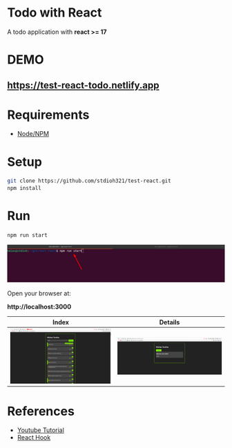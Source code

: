 # Todo with React
A todo application with **react >= 17**

# DEMO
## **https://test-react-todo.netlify.app**
# Requirements
* [Node/NPM](https://nodejs.org/pt-br/download/)

# Setup
```sh
git clone https://github.com/stdioh321/test-react.git
npm install
```

# Run
```sh
npm run start
```
![terminal](./docs/screenshot_01.png)

Open your browser at:

**http://localhost:3000**



|Index|Details|
:---:|:-----:
![index](./docs/screenshot_02.png)|![details](./docs/screenshot_03.png)


# References
* [Youtube Tutorial](https://www.youtube.com/watch?v=ErjWNvP6mko)
* [React Hook](https://pt-br.reactjs.org/docs/hooks-overview.html)